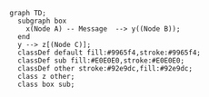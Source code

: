 <!-- Snippets for using the mermaid graphs -->

```mermaid
graph TD;
  subgraph box
    x(Node A) -- Message  --> y((Node B));
  end
  y --> z[(Node C)];
  classDef default fill:#9965f4,stroke:#9965f4;
  classDef sub fill:#E0E0E0,stroke:#E0E0E0;
  classDef other stroke:#92e9dc,fill:#92e9dc;
  class z other;
  class box sub;
```
